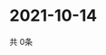 # 2021-10-14
  共 0条

  <!-- BEGIN -->
  <!-- 最后更新时间Thu Oct 14 2021 00:16:31 GMT+0000 (Coordinated Universal Time) -->
  
  <!-- END -->
  
  